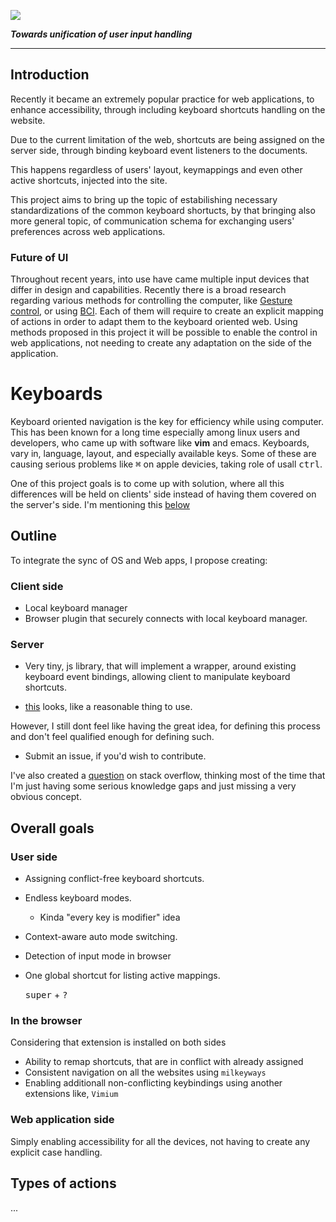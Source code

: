 ![](mkw.png)

__*Towards unification of user input handling*__

<!-- // <kbd>/</kbd> - ```focus search``` -->

----

## Introduction
Recently it became an extremely popular practice for web applications, to enhance accessibility, through including keyboard shortcuts handling on the website. 

Due to the current limitation of the web, shortcuts are being assigned on the server side, through binding keyboard event listeners to the documents. 

This happens regardless of users' layout, keymappings and even other active shortcuts, injected into the site. 

This project aims to bring up the topic of estabilishing necessary standardizations of the common keyboard shortucts, by that bringing also more general topic, of communication schema for exchanging users' preferences across web applications.  

### Future of UI
Throughout recent years, into use have came multiple input devices that differ in design and capabilities. 
 Recently there is a broad research regarding various methods for controlling the computer, like [Gesture control](https://link.springer.com/chapter/10.1007/978-981-15-3639-7_96), or using [BCI](https://en.wikipedia.org/wiki/Brain%E2%80%93computer_interface).
  Each of them will require to create an explicit mapping of actions in order to adapt them to the keyboard oriented web. Using methods proposed in this project it will be possible to enable the control in web applications, not needing to create any adaptation on the side of the application.


# Keyboards
Keyboard oriented navigation is the key for efficiency while using computer.
This has been known for a long time especially among linux users and developers, who came up with software like **vim** and emacs.
 Keyboards, vary in, language, layout, and especially available keys. Some of these are causing serious problems like <kbd>⌘</kbd> on apple devicies, taking role of usall <kbd>ctrl</kbd>. 

One of this project goals is to come up with solution, where all this differences will be held on clients' side instead of having them covered on the server's side. I'm mentioning this [below](#outline)

  <!-- More about keyboards [here](keyboards.md) -->

## Outline
To integrate the sync of OS and Web apps, I propose creating:

### **Client side** 
   - Local keyboard manager
   - Browser plugin that securely connects with local keyboard manager.

### **Server**
   - Very tiny, js library, that will implement a wrapper, around existing keyboard event bindings, allowing client to manipulate keyboard shortcuts.
  

   - [this](https://developer.mozilla.org/en-US/docs/Web/JavaScript/Reference/Global_Objects/Proxy) looks, like a reasonable thing to use.


 However, I still dont feel like having the great idea, for defining this process and don't feel qualified enough for defining such.
   - Submit an issue, if you'd wish to contribute.

   I've also created a [question](https://stackoverflow.com/questions/64820525/user-preference-client-server-dialogue) on stack overflow, thinking most of the time that I'm just having some serious knowledge gaps and just missing a very obvious concept.

### 

## Overall goals
### User side
- Assigning conflict-free keyboard shortcuts.
- Endless keyboard modes.
  - Kinda "every key is modifier" idea
- Context-aware auto mode switching.
- Detection of input mode in browser 
- One global shortcut for listing active mappings.
  
   <kbd>super</kbd> + <kbd>?</kbd>

### In the browser
Considering that extension is installed on both sides
- Ability to remap shortcuts, that are in conflict with already assigned
- Consistent navigation on all the websites using `milkeyways`
- Enabling additionall non-conflicting keybindings using another extensions like, `Vimium`

### Web application side
Simply enabling accessibility for all the devices, not having to create any explicit case handling.

## Types of actions
...
